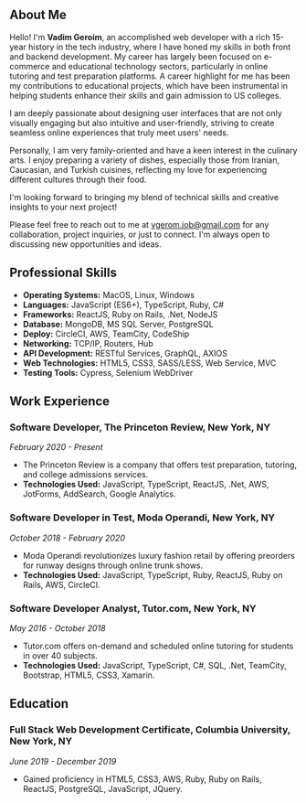 ## About Me
Hello! I'm **Vadim Geroim**, an accomplished web developer with a rich 15-year history in the tech industry, where I have honed my skills in both front and backend development. My career has largely been focused on e-commerce and educational technology sectors, particularly in online tutoring and test preparation platforms. A career highlight for me has been my contributions to educational projects, which have been instrumental in helping students enhance their skills and gain admission to US colleges.

I am deeply passionate about designing user interfaces that are not only visually engaging but also intuitive and user-friendly, striving to create seamless online experiences that truly meet users' needs.

Personally, I am very family-oriented and have a keen interest in the culinary arts. I enjoy preparing a variety of dishes, especially those from Iranian, Caucasian, and Turkish cuisines, reflecting my love for experiencing different cultures through their food.

I'm looking forward to bringing my blend of technical skills and creative insights to your next project!

Please feel free to reach out to me at vgerom.job@gmail.com for any collaboration, project inquiries, or just to connect. I'm always open to discussing new opportunities and ideas.

## Professional Skills
- **Operating Systems:** MacOS, Linux, Windows
- **Languages:** JavaScript (ES6+), TypeScript, Ruby, C#
- **Frameworks:** ReactJS, Ruby on Rails, .Net, NodeJS
- **Database:** MongoDB, MS SQL Server, PostgreSQL
- **Deploy:** CircleCI, AWS, TeamCity, CodeShip
- **Networking:** TCP/IP, Routers, Hub
- **API Development:** RESTful Services, GraphQL, AXIOS
- **Web Technologies:** HTML5, CSS3, SASS/LESS, Web Service, MVC
- **Testing Tools:** Cypress, Selenium WebDriver

## Work Experience
### Software Developer, The Princeton Review, New York, NY
*February 2020 - Present*
- The Princeton Review is a company that offers test preparation, tutoring, and college admissions services.
- **Technologies Used:** JavaScript, TypeScript, ReactJS, .Net, AWS, JotForms, AddSearch, Google Analytics.

### Software Developer in Test, Moda Operandi, New York, NY
*October 2018 - February 2020*
- Moda Operandi revolutionizes luxury fashion retail by offering preorders for runway designs through online trunk shows.
- **Technologies Used:** JavaScript, TypeScript, Ruby, ReactJS, Ruby on Rails, AWS, CircleCI.

### Software Developer Analyst, Tutor.com, New York, NY
*May 2016 - October 2018*
- Tutor.com offers on-demand and scheduled online tutoring for students in over 40 subjects.
- **Technologies Used:** JavaScript, TypeScript, C#, SQL, .Net, TeamCity, Bootstrap, HTML5, CSS3, Xamarin.

## Education
### Full Stack Web Development Certificate, Columbia University, New York, NY
*June 2019 - December 2019*
- Gained proficiency in HTML5, CSS3, AWS, Ruby, Ruby on Rails, ReactJS, PostgreSQL, JavaScript, JQuery.


<!---
vadim-geroim/vadim-geroim is a ✨ special ✨ repository because its `README.md` (this file) appears on your GitHub profile.
You can click the Preview link to take a look at your changes.
--->
